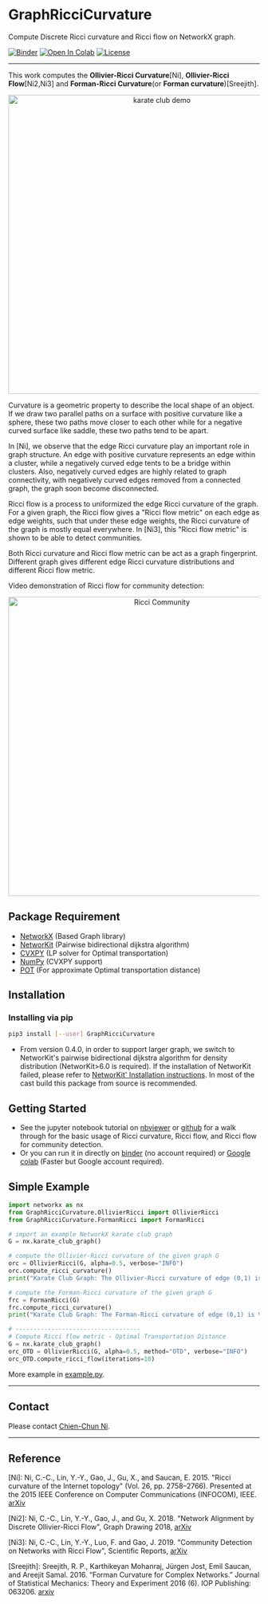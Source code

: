 # GraphRicciCurvature
Compute Discrete Ricci curvature and Ricci flow on NetworkX graph.

[![Binder](https://mybinder.org/badge_logo.svg)](https://mybinder.org/v2/gh/saibalmars/GraphRicciCurvature/master?filepath=notebooks%2Ftutorial.ipynb)
[![Open In Colab](https://colab.research.google.com/assets/colab-badge.svg)](https://colab.research.google.com/github/saibalmars/GraphRicciCurvature/blob/master/notebooks/tutorial.ipynb)
[![License](https://img.shields.io/badge/License-Apache%202.0-blue.svg)](https://opensource.org/licenses/Apache-2.0)

-----
This work computes the **Ollivier-Ricci Curvature**[Ni], **Ollivier-Ricci Flow**[Ni2,Ni3] and **Forman-Ricci Curvature**(or **Forman curvature**)[Sreejith].

<p align="center">
<img src="https://raw.githubusercontent.com/saibalmars/GraphRicciCurvature/master/resources/karate_demo.png" title="karate club demo" width="600" >
</p>

Curvature is a geometric property to describe the local shape of an object. 
If we draw two parallel paths on a surface with positive curvature like a sphere, these two paths move closer to each other while for a negative curved surface like saddle, these two paths tend to be apart.

In [Ni], we observe that the edge Ricci curvature play an important role in graph structure. An edge with positive curvature represents an edge within a cluster, while a negatively curved edge tents to be a bridge within clusters. Also, negatively curved edges are highly related to graph connectivity, with negatively curved edges removed from a connected graph, the graph soon become disconnected.

Ricci flow is a process to uniformized the edge Ricci curvature of the graph. For a given graph, the Ricci flow gives a "Ricci flow metric" on each edge as edge weights, such that under these edge weights, the Ricci curvature of the graph is mostly equal everywhere. In [Ni3], this "Ricci flow metric" is shown to be able to detect communities.

Both Ricci curvature and Ricci flow metric can be act as a graph fingerprint. Different graph gives different edge Ricci curvature distributions and different Ricci flow metric. 

Video demonstration of Ricci flow for community detection:
<p align="center">
<a href="https://youtu.be/QlENb_XlJ_8?t=20">
<img src="https://raw.githubusercontent.com/saibalmars/GraphRicciCurvature/master/resources/ricci_community.png" title="Ricci Community" width="600" >
</a>
</p>

## Package Requirement

* [NetworkX](https://github.com/networkx/networkx) (Based Graph library)
* [NetworKit](https://github.com/kit-parco/networkit) (Pairwise bidirectional dijkstra algorithm)
* [CVXPY](https://github.com/cvxgrp/cvxpy) (LP solver for Optimal transportation)
* [NumPy](https://github.com/numpy/numpy) (CVXPY support)
* [POT](https://github.com/rflamary/POT) (For approximate Optimal transportation distance)



## Installation

### Installing via pip

```bash
pip3 install [--user] GraphRicciCurvature
```

- From version 0.4.0, in order to support larger graph, we switch to NetworKit's pairwise bidirectional dijkstra algorithm for density distribution (NetworKit>6.0 is required). If the installation of NetworKit failed, please refer to [NetworKit' Installation instructions](https://github.com/networkit/networkit#installation-instructions). In most of the cast build this package from source is recommended.


## Getting Started
- See the jupyter notebook tutorial on [nbviewer](https://nbviewer.jupyter.org/github/saibalmars/GraphRicciCurvature/blob/master/notebooks/tutorial.ipynb) or [github](notebooks/tutorial.ipynb) for a walk through for the basic usage of Ricci curvature, Ricci flow, and Ricci flow for community detection.
- Or you can run it in directly on [binder](https://mybinder.org/v2/gh/saibalmars/GraphRicciCurvature/master?filepath=notebooks%2Ftutorial.ipynb) (no account required) or [Google colab](https://colab.research.google.com/github/saibalmars/GraphRicciCurvature/blob/master/notebooks/tutorial.ipynb) (Faster but Google account required).

## Simple Example

```python
import networkx as nx
from GraphRicciCurvature.OllivierRicci import OllivierRicci
from GraphRicciCurvature.FormanRicci import FormanRicci

# import an example NetworkX karate club graph
G = nx.karate_club_graph()

# compute the Ollivier-Ricci curvature of the given graph G
orc = OllivierRicci(G, alpha=0.5, verbose="INFO")
orc.compute_ricci_curvature()
print("Karate Club Graph: The Ollivier-Ricci curvature of edge (0,1) is %f" % orc.G[0][1]["ricciCurvature"])

# compute the Forman-Ricci curvature of the given graph G
frc = FormanRicci(G)
frc.compute_ricci_curvature()
print("Karate Club Graph: The Forman-Ricci curvature of edge (0,1) is %f" % frc.G[0][1]["formanCurvature"])

# -----------------------------------
# Compute Ricci flow metric - Optimal Transportation Distance
G = nx.karate_club_graph()
orc_OTD = OllivierRicci(G, alpha=0.5, method="OTD", verbose="INFO")
orc_OTD.compute_ricci_flow(iterations=10)

```

More example in [example.py](example.py).

----
## Contact

Please contact [Chien-Chun Ni](http://www3.cs.stonybrook.edu/~chni/).


-----
## Reference

[Ni]: Ni, C.-C., Lin, Y.-Y., Gao, J., Gu, X., and Saucan, E. 2015. "Ricci curvature of the Internet topology" (Vol. 26, pp. 2758–2766). Presented at the 2015 IEEE Conference on Computer Communications (INFOCOM), IEEE. [arXiv](https://arxiv.org/abs/1501.04138)

[Ni2]: Ni, C.-C., Lin, Y.-Y., Gao, J., and Gu, X. 2018. "Network Alignment by Discrete Ollivier-Ricci Flow", Graph Drawing 2018, [arXiv](https://arxiv.org/abs/1809.00320)

[Ni3]: Ni, C.-C., Lin, Y.-Y., Luo, F. and Gao, J. 2019. "Community Detection on Networks with Ricci Flow", Scientific Reports, [arXiv](https://arxiv.org/abs/1907.03993)

[Sreejith]: Sreejith, R. P., Karthikeyan Mohanraj, Jürgen Jost, Emil Saucan, and Areejit Samal. 2016. “Forman Curvature for Complex Networks.” Journal of Statistical Mechanics: Theory and Experiment 2016 (6). IOP Publishing: 063206. [arxiv](https://arxiv.org/abs/1603.00386)
